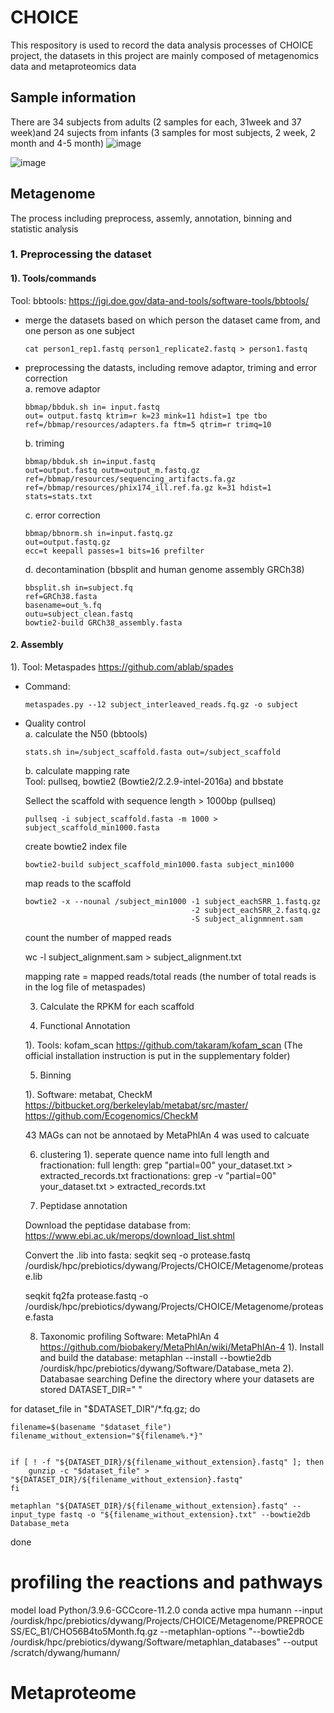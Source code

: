 # CHOICE
This respository is used to record the data analysis processes of CHOICE project, the datasets in this project are mainly composed of metagenomics data and metaproteomics data
## Sample information
There are 34 subjects from adults (2 samples for each, 31week and 37 week)and 24 sujects from infants (3 samples for most subjects, 2 week, 2 month and 4-5 month)
![image](https://github.com/dywang0323/CHOICE/assets/60108209/376e4fc4-2cc1-4ceb-aa73-ffcb8bbd1ce4)

![image](https://github.com/dywang0323/CHOICE/assets/60108209/aa7dd2e9-1647-449b-9c26-495d6e8a198c)


## Metagenome
The process including preprocess, assemly, annotation, binning and statistic analysis
### 1. Preprocessing the dataset

 #### 1). Tools/commands
 Tool: bbtools: https://jgi.doe.gov/data-and-tools/software-tools/bbtools/ 
 * merge the datasets based on which person the dataset came from, and one person as one subject
   ```
   cat person1_rep1.fastq person1_replicate2.fastq > person1.fastq
 * preprocessing the datasts, including remove adaptor, triming and error correction      
  a. remove adaptor
    ```
   bbmap/bbduk.sh in= input.fastq 
   out= output.fastq ktrim=r k=23 mink=11 hdist=1 tpe tbo 
   ref=/bbmap/resources/adapters.fa ftm=5 qtrim=r trimq=10
    ```
   b. triming
   ```
   bbmap/bbduk.sh in=input.fastq 
   out=output.fastq outm=output_m.fastq.gz 
   ref=/bbmap/resources/sequencing_artifacts.fa.gz 
   ref=/bbmap/resources/phix174_ill.ref.fa.gz k=31 hdist=1 stats=stats.txt
    ```   
   c. error correction
   ```
   bbmap/bbnorm.sh in=input.fastq.gz 
   out=output.fastq.gz 
   ecc=t keepall passes=1 bits=16 prefilter
    ```   
   d. decontamination (bbsplit and human genome assembly GRCh38)
   ```
   bbsplit.sh in=subject.fq
   ref=GRCh38.fasta
   basename=out_%.fq
   outu=subject_clean.fastq
   bowtie2-build GRCh38_assembly.fasta
    ```
  #### 2. Assembly 
   
   1). Tool: Metaspades
   https://github.com/ablab/spades
   
  * Command:  
    ```
    metaspades.py --12 subject_interleaved_reads.fq.gz -o subject
    ```
 * Quality control  
   a. calculate the N50 (bbtools)
   ```
   stats.sh in=/subject_scaffold.fasta out=/subject_scaffold
   ```
   b. calculate mapping rate  
   Tool: pullseq, bowtie2 (Bowtie2/2.2.9-intel-2016a) and bbstate  

   Sellect the scaffold with sequence length > 1000bp (pullseq)
   
   ```
   pullseq -i subject_scaffold.fasta -m 1000 > subject_scaffold_min1000.fasta
   ```
   create bowtie2 index file
   ```
   bowtie2-build subject_scaffold_min1000.fasta subject_min1000
   ```
   map reads to the scaffold
   ```
   bowtie2 -x --nounal /subject_min1000 -1 subject_eachSRR_1.fastq.gz
                                        -2 subject_eachSRR_2.fastq.gz
                                        -S subject_alignmnent.sam
   ```
   
   count the number of mapped reads
   
   wc -l subject_alignment.sam > subject_alignment.txt
   
   mapping rate = mapped reads/total reads  (the number of total reads is in the log file of metaspades)
   
   3. Calculate the RPKM for each scaffold
   
   
   4. Functional Annotation
   
   1). Tools: kofam_scan
   https://github.com/takaram/kofam_scan
   (The official installation instruction is put in the supplementary folder)
   
   5. Binning
   
   1). Software: metabat, CheckM
   https://bitbucket.org/berkeleylab/metabat/src/master/
   https://github.com/Ecogenomics/CheckM

   43 MAGs can not be annotaed by MetaPhlAn 4 was used to calcuate 
   
   6. clustering
   1). seperate quence name into full length and fractionation:
   full length: grep "partial=00" your_dataset.txt > extracted_records.txt
   fractionations: grep -v "partial=00" your_dataset.txt > extracted_records.txt
   
   7. Peptidase annotation
   
   Download the peptidase database from:
   https://www.ebi.ac.uk/merops/download_list.shtml
   
   Convert the .lib into fasta:
   seqkit seq -o protease.fastq /ourdisk/hpc/prebiotics/dywang/Projects/CHOICE/Metagenome/protease.lib
   
   seqkit fq2fa protease.fastq -o /ourdisk/hpc/prebiotics/dywang/Projects/CHOICE/Metagenome/protease.fasta

   8. Taxonomic profiling
      Software: MetaPhlAn 4
      https://github.com/biobakery/MetaPhlAn/wiki/MetaPhlAn-4
      1). Install and build the database:
      metaphlan --install --bowtie2db /ourdisk/hpc/prebiotics/dywang/Software/Database_meta
      2). Databasae searching
      Define the directory where your datasets are stored
DATASET_DIR="  "

for dataset_file in "$DATASET_DIR"/*.fq.gz; do
     
    filename=$(basename "$dataset_file")
    filename_without_extension="${filename%.*}"

     
    if [ ! -f "${DATASET_DIR}/${filename_without_extension}.fastq" ]; then
        gunzip -c "$dataset_file" > "${DATASET_DIR}/${filename_without_extension}.fastq"
    fi

    metaphlan "${DATASET_DIR}/${filename_without_extension}.fastq" --input_type fastq -o "${filename_without_extension}.txt" --bowtie2db Database_meta

done

# profiling the reactions and pathways
model load Python/3.9.6-GCCcore-11.2.0
conda active mpa
humann --input /ourdisk/hpc/prebiotics/dywang/Projects/CHOICE/Metagenome/PREPROCESS/EC_B1/CHO56B4to5Month.fq.gz --metaphlan-options "--bowtie2db /ourdisk/hpc/prebiotics/dywang/Software/metaphlan_databases" --output /scratch/dywang/humann/



   
   
   
   
    
# Metaproteome
